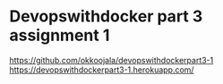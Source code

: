 # Devopswithdocker part 3 assignment 1
https://github.com/okkoojala/devopswithdockerpart3-1
https://devopswithdockerpart3-1.herokuapp.com/